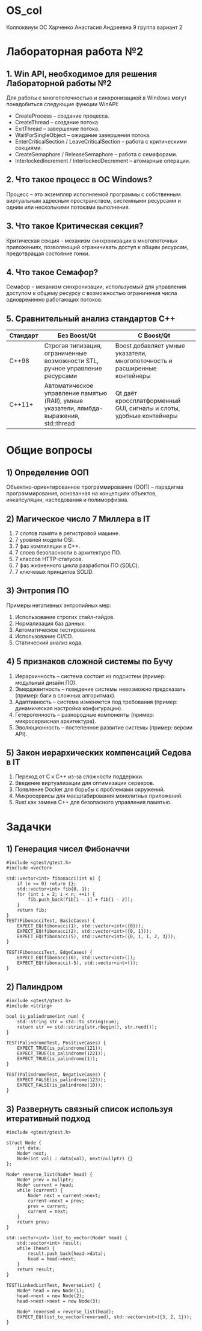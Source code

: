 # OS_col
Коллоквиум ОС
Харченко Анастасия Андреевна 9 группа вариант 2
# Лабораторная работа №2

## 1. Win API, необходимое для решения Лабораторной работы №2
Для работы с многопоточностью и синхронизацией в Windows могут понадобиться следующие функции WinAPI:
- CreateProcess – создание процесса.
- CreateThread – создание потока.
- ExitThread – завершение потока.
- WaitForSingleObject – ожидание завершения потока.
- EnterCriticalSection / LeaveCriticalSection – работа с критическими секциями.
- CreateSemaphore / ReleaseSemaphore – работа с семафорами.
- InterlockedIncrement / InterlockedDecrement – атомарные операции.

## 2. Что такое процесс в ОС Windows?
Процесс – это экземпляр исполняемой программы с собственным виртуальным адресным пространством, системными ресурсами и одним или несколькими потоками выполнения.

## 3. Что такое Критическая секция?
Критическая секция – механизм синхронизации в многопоточных приложениях, позволяющий ограничивать доступ к общим ресурсам, предотвращая состояние гонки.

## 4. Что такое Семафор?
Семафор – механизм синхронизации, используемый для управления доступом к общему ресурсу с возможностью ограничения числа одновременно работающих потоков.

## 5. Сравнительный анализ стандартов C++  
| Стандарт | Без Boost/Qt | С Boost/Qt |
|----------|------------|-----------|
| C++98    | Строгая типизация, ограниченные возможности STL, ручное управление ресурсами | Boost добавляет умные указатели, многопоточность и расширенные контейнеры |
| C++11+   | Автоматическое управление памятью (RAII), умные указатели, лямбда-выражения, std::thread | Qt даёт кроссплатформенный GUI, сигналы и слоты, удобные контейнеры |

# Общие вопросы

## 1) Определение ООП
Объектно-ориентированное программирование (ООП) – парадигма программирования, основанная на концепциях объектов, инкапсуляции, наследования и полиморфизма.

## 2) Магическое число 7 Миллера в IT
1. 7 слотов памяти в регистровой машине.
2. 7 уровней модели OSI.
3. 7 фаз компиляции в C++.
4. 7 слоев безопасности в архитектуре ПО.
5. 7 классов HTTP-статусов.
6. 7 фаз жизненного цикла разработки ПО (SDLC).
7. 7 ключевых принципов SOLID.

## 3) Энтропия ПО  
Примеры негативных энтропийных мер:
1. Использование строгих стайл-гайдов.
2. Нормализация баз данных.
3. Автоматическое тестирование.
4. Использование CI/CD.
5. Статический анализ кода.

## 4) 5 признаков сложной системы по Бучу
1. Иерархичность – система состоит из подсистем (пример: модульный дизайн ПО).
2. Эмерджентность – поведение системы невозможно предсказать (пример: баги в сложных алгоритмах).
3. Адаптивность – система изменяется под требования (пример: динамическая настройка конфигурации).
4. Гетерогенность – разнородные компоненты (пример: микросервисная архитектура).
5. Эволюционность – постепенное развитие системы (пример: версии API).

## 5) Закон иерархических компенсаций Седова в IT
1. Переход от C к C++ из-за сложности поддержки.
2. Введение виртуализации для оптимизации серверов.
3. Появление Docker для борьбы с проблемами окружений.
4. Микросервисы для масштабирования монолитных приложений.
5. Rust как замена C++ для безопасного управления памятью.

# Задачки

## 1) Генерация чисел Фибоначчи
```
#include <gtest/gtest.h>
#include <vector>

std::vector<int> fibonacci(int n) {
    if (n <= 0) return {};
    std::vector<int> fib{0, 1};
    for (int i = 2; i < n; ++i) {
        fib.push_back(fib[i - 1] + fib[i - 2]);
    }
    return fib;
}
TEST(FibonacciTest, BasicCases) {
    EXPECT_EQ(fibonacci(1), std::vector<int>({0}));
    EXPECT_EQ(fibonacci(2), std::vector<int>({0, 1}));
    EXPECT_EQ(fibonacci(5), std::vector<int>({0, 1, 1, 2, 3}));
}

TEST(FibonacciTest, EdgeCases) {
    EXPECT_EQ(fibonacci(0), std::vector<int>());
    EXPECT_EQ(fibonacci(-5), std::vector<int>());
}
```
## 2) Палиндром
```
#include <gtest/gtest.h>
#include <string>

bool is_palindrome(int num) {
    std::string str = std::to_string(num);
    return str == std::string(str.rbegin(), str.rend());
}

TEST(PalindromeTest, PositiveCases) {
    EXPECT_TRUE(is_palindrome(121));
    EXPECT_TRUE(is_palindrome(1221));
    EXPECT_TRUE(is_palindrome(1));
}

TEST(PalindromeTest, NegativeCases) {
    EXPECT_FALSE(is_palindrome(123));
    EXPECT_FALSE(is_palindrome(10));
}
```
## 3) Развернуть связный список используя итеративный подход
```
#include <gtest/gtest.h>

struct Node {
    int data;
    Node* next;
    Node(int val) : data(val), next(nullptr) {}
};

Node* reverse_list(Node* head) {
    Node* prev = nullptr;
    Node* current = head;
    while (current) {
        Node* next = current->next;
        current->next = prev;
        prev = current;
        current = next;
    }
    return prev;
}

std::vector<int> list_to_vector(Node* head) {
    std::vector<int> result;
    while (head) {
        result.push_back(head->data);
        head = head->next;
    }
    return result;
}

TEST(LinkedListTest, ReverseList) {
    Node* head = new Node(1);
    head->next = new Node(2);
    head->next->next = new Node(3);

    Node* reversed = reverse_list(head);
    EXPECT_EQ(list_to_vector(reversed), std::vector<int>({3, 2, 1}));
}
```
